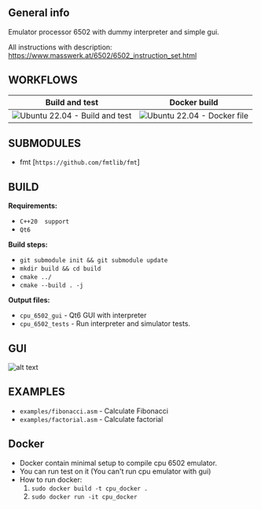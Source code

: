 General info
---

Emulator processor 6502 with dummy interpreter and simple gui.

All instructions with description: https://www.masswerk.at/6502/6502_instruction_set.html

WORKFLOWS
---

| Build and test | Docker build |
| --------------- | --------------|
| ![Ubuntu 22.04 - Build and test](https://github.com/wojciechmadry/cpu6502emulator/actions/workflows/ubuntu22.yml/badge.svg)|![Ubuntu 22.04 - Docker file](https://github.com/wojciechmadry/cpu6502emulator/actions/workflows/ubuntu22_docker.yml/badge.svg)

SUBMODULES
---

- fmt [`https://github.com/fmtlib/fmt`]

BUILD
---

**Requirements:**

- `C++20  support`
-  `Qt6`

**Build steps:**

- `git submodule init && git submodule update`
- `mkdir build && cd build`
- `cmake ../`
- `cmake --build . -j`

**Output files:**

- `cpu_6502_gui` - Qt6 GUI with interpreter
- `cpu_6502_tests` - Run interpreter and simulator tests.

GUI
---

![alt text](https://github.com/wojciechmadry/cpu6502emulator/tree/master/gui/gui_appearance.png)

EXAMPLES
---

- `examples/fibonacci.asm` - Calculate Fibonacci
- `examples/factorial.asm` - Calculate factorial

Docker
---

- Docker contain minimal setup to compile cpu 6502 emulator.
- You can run test on it (You can't run cpu emulator with gui)
 - How to run docker:
    1. `sudo docker build -t cpu_docker .`
    2. `sudo docker run -it cpu_docker`

